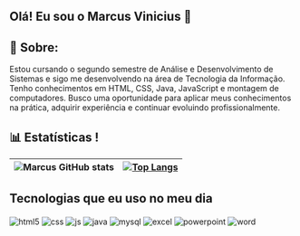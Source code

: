 ## Olá! Eu sou o Marcus Vinicius 👋

## 👤 Sobre:
Estou cursando o segundo semestre de Análise e Desenvolvimento de Sistemas e sigo me desenvolvendo na área de Tecnologia da Informação. Tenho conhecimentos em HTML, CSS, Java, JavaScript e montagem de computadores. Busco uma oportunidade para aplicar meus conhecimentos na prática, adquirir experiência e continuar evoluindo profissionalmente.

## 📊 Estatísticas !

| ![Marcus GitHub stats](https://github-readme-stats.vercel.app/api?username=marcus309&show_icons=true&theme=dracula) | [![Top Langs](https://github-readme-stats.vercel.app/api/top-langs/?username=marcus309&layout=donut&theme=dracula)](https://github.com/marcus309/github-readme-stats) |
|---|---|




## Tecnologias que eu uso no meu dia

<div style="display: inline_block">
  <img align="center" alt="html5" src="https://img.shields.io/badge/HTML5-E34F26?style=for-the-badge&logo=html5&logoColor=white" />
  <img align="center" alt="css" src="https://img.shields.io/badge/CSS-239120?&style=for-the-badge&logo=css3&logoColor=white" />
  <img align="center" alt="js" src="https://img.shields.io/badge/JavaScript-F7DF1E?style=for-the-badge&logo=javascript&logoColor=black" />
  <img align="center" alt="java" src="https://img.shields.io/badge/Java-ED8B00?style=for-the-badge&logo=openjdk&logoColor=white" />
  <img align="center" alt="mysql" src="https://img.shields.io/badge/MySQL-00000F?style=for-the-badge&logo=mysql&logoColor=white" />
  <img align="center" alt="excel" src="https://img.shields.io/badge/Microsoft_Excel-217346?style=for-the-badge&logo=microsoft-excel&logoColor=white" />
  <img align="center" alt="powerpoint" src="https://img.shields.io/badge/Microsoft_PowerPoint-B7472A?style=for-the-badge&logo=microsoft-powerpoint&logoColor=white" />
  <img align="center" alt="word" src="https://img.shields.io/badge/Microsoft_Word-2B579A?style=for-the-badge&logo=microsoft-word&logoColor=white" />
  
</div><br/>
